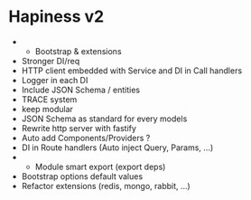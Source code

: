 # Hapiness v2

- * Bootstrap & extensions
- Stronger DI/req
- HTTP client embedded with Service and DI in Call handlers
- Logger in each DI
- Include JSON Schema / entities
- TRACE system
- keep modular
- JSON Schema as standard for every models
- Rewrite http server with fastify
- Auto add Components/Providers ?
- DI in Route handlers (Auto inject Query, Params, ...)
- * Module smart export (export deps)
- Bootstrap options default values
- Refactor extensions (redis, mongo, rabbit, ...)